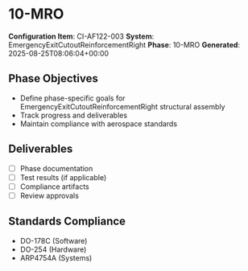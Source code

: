 # 10-MRO

**Configuration Item**: CI-AF122-003
**System**: EmergencyExitCutoutReinforcementRight
**Phase**: 10-MRO
**Generated**: 2025-08-25T08:06:04+00:00

## Phase Objectives
- Define phase-specific goals for EmergencyExitCutoutReinforcementRight structural assembly
- Track progress and deliverables
- Maintain compliance with aerospace standards

## Deliverables
- [ ] Phase documentation
- [ ] Test results (if applicable)
- [ ] Compliance artifacts
- [ ] Review approvals

## Standards Compliance
- DO-178C (Software)
- DO-254 (Hardware)
- ARP4754A (Systems)

